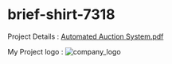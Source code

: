 # brief-shirt-7318 <br>

Project Details : [Automated Auction System.pdf](https://github.com/SakthivelMadhu/brief-shirt-7318/files/11125193/Automated.Auction.System.pdf) <br>


My Project logo : ![company_logo](https://user-images.githubusercontent.com/62326876/229209556-08fb3114-6b9e-426f-b22f-e95e16472785.gif)

